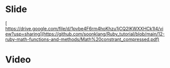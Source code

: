 # Slide
[  https://drive.google.com/file/d/1pvbe4F6rm4hoKhzu1jCQ2IKWXXHCk1I4/view?usp=sharing](https://github.com/soonklang/Ruby_tutorial/blob/main/12-ruby-math-functions-and-methods/Math%20constrant_compressed.pdf)
# Video

